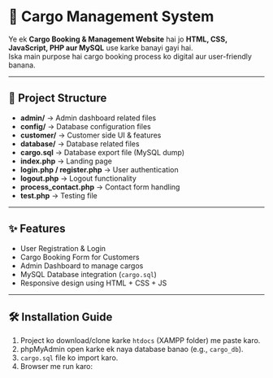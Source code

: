 # 🚢 Cargo Management System

Ye ek **Cargo Booking & Management Website** hai jo **HTML, CSS, JavaScript, PHP aur MySQL** use karke banayi gayi hai.  
Iska main purpose hai cargo booking process ko digital aur user-friendly banana.

---

## 📂 Project Structure
- **admin/** → Admin dashboard related files  
- **config/** → Database configuration files  
- **customer/** → Customer side UI & features  
- **database/** → Database related files  
- **cargo.sql** → Database export file (MySQL dump)  
- **index.php** → Landing page  
- **login.php / register.php** → User authentication  
- **logout.php** → Logout functionality  
- **process_contact.php** → Contact form handling  
- **test.php** → Testing file  

---

## ✨ Features
- User Registration & Login  
- Cargo Booking Form for Customers  
- Admin Dashboard to manage cargos  
- MySQL Database integration (`cargo.sql`)  
- Responsive design using HTML + CSS + JS  

---

## 🛠️ Installation Guide
1. Project ko download/clone karke `htdocs` (XAMPP folder) me paste karo.  
2. phpMyAdmin open karke ek naya database banao (e.g., `cargo_db`).  
3. `cargo.sql` file ko import karo.  
4. Browser me run karo:  
